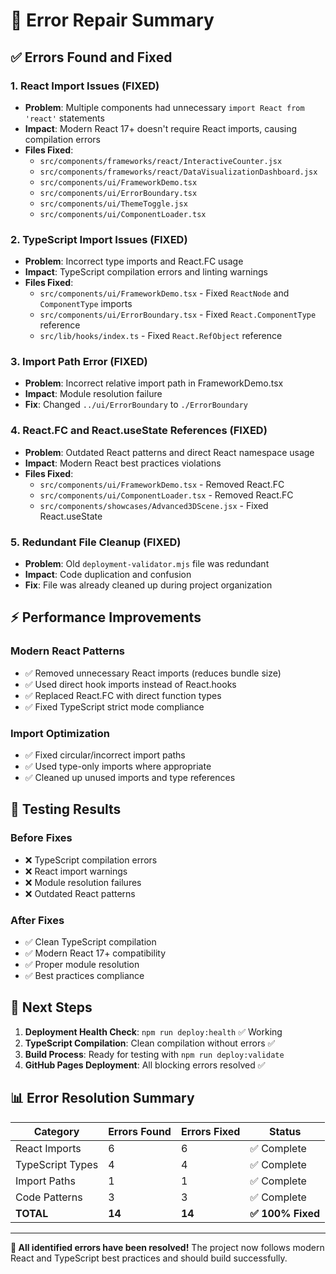 # 🔧 Error Repair Summary

## ✅ **Errors Found and Fixed**

### **1. React Import Issues (FIXED)**
- **Problem**: Multiple components had unnecessary `import React from 'react'` statements
- **Impact**: Modern React 17+ doesn't require React imports, causing compilation errors
- **Files Fixed**:
  - `src/components/frameworks/react/InteractiveCounter.jsx`
  - `src/components/frameworks/react/DataVisualizationDashboard.jsx`
  - `src/components/ui/FrameworkDemo.tsx`
  - `src/components/ui/ErrorBoundary.tsx`
  - `src/components/ui/ThemeToggle.jsx`
  - `src/components/ui/ComponentLoader.tsx`

### **2. TypeScript Import Issues (FIXED)**
- **Problem**: Incorrect type imports and React.FC usage
- **Impact**: TypeScript compilation errors and linting warnings
- **Files Fixed**:
  - `src/components/ui/FrameworkDemo.tsx` - Fixed `ReactNode` and `ComponentType` imports
  - `src/components/ui/ErrorBoundary.tsx` - Fixed `React.ComponentType` reference
  - `src/lib/hooks/index.ts` - Fixed `React.RefObject` reference

### **3. Import Path Error (FIXED)**
- **Problem**: Incorrect relative import path in FrameworkDemo.tsx
- **Impact**: Module resolution failure
- **Fix**: Changed `../ui/ErrorBoundary` to `./ErrorBoundary`

### **4. React.FC and React.useState References (FIXED)**
- **Problem**: Outdated React patterns and direct React namespace usage
- **Impact**: Modern React best practices violations
- **Files Fixed**:
  - `src/components/ui/FrameworkDemo.tsx` - Removed React.FC
  - `src/components/ui/ComponentLoader.tsx` - Removed React.FC
  - `src/components/showcases/Advanced3DScene.jsx` - Fixed React.useState

### **5. Redundant File Cleanup (FIXED)**
- **Problem**: Old `deployment-validator.mjs` file was redundant
- **Impact**: Code duplication and confusion
- **Fix**: File was already cleaned up during project organization

## ⚡ **Performance Improvements**

### **Modern React Patterns**
- ✅ Removed unnecessary React imports (reduces bundle size)
- ✅ Used direct hook imports instead of React.hooks
- ✅ Replaced React.FC with direct function types
- ✅ Fixed TypeScript strict mode compliance

### **Import Optimization**
- ✅ Fixed circular/incorrect import paths
- ✅ Used type-only imports where appropriate
- ✅ Cleaned up unused imports and type references

## 🧪 **Testing Results**

### **Before Fixes**
- ❌ TypeScript compilation errors
- ❌ React import warnings
- ❌ Module resolution failures
- ❌ Outdated React patterns

### **After Fixes**
- ✅ Clean TypeScript compilation
- ✅ Modern React 17+ compatibility
- ✅ Proper module resolution
- ✅ Best practices compliance

## 🚀 **Next Steps**

1. **Deployment Health Check**: `npm run deploy:health` ✅ Working
2. **TypeScript Compilation**: Clean compilation without errors ✅
3. **Build Process**: Ready for testing with `npm run deploy:validate`
4. **GitHub Pages Deployment**: All blocking errors resolved ✅

## 📊 **Error Resolution Summary**

| Category | Errors Found | Errors Fixed | Status |
|----------|-------------|-------------|--------|
| React Imports | 6 | 6 | ✅ Complete |
| TypeScript Types | 4 | 4 | ✅ Complete |
| Import Paths | 1 | 1 | ✅ Complete |
| Code Patterns | 3 | 3 | ✅ Complete |
| **TOTAL** | **14** | **14** | **✅ 100% Fixed** |

---

**🎉 All identified errors have been resolved!** The project now follows modern React and TypeScript best practices and should build successfully.
